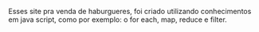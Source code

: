 <!DOCTYPE html>
<html lang="pt-br">
<head>
    <meta charset="UTF-8">
    <meta http-equiv="X-UA-Compatible" content="IE=edge">
    <meta name="viewport" content="width=device-width, initial-scale=1.0">
    <title>Hamburger Master</title>
</head>
<body>
    <p>Esses site pra venda de haburgueres, foi criado utilizando conhecimentos em java script, como por exemplo: o for each, map, reduce e filter.</p>
</body>
</html>
